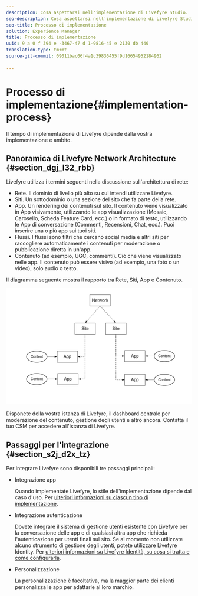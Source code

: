 ```yaml
---
description: Cosa aspettarsi nell'implementazione di Livefyre Studio.
seo-description: Cosa aspettarsi nell'implementazione di Livefyre Studio.
seo-title: Processo di implementazione
solution: Experience Manager
title: Processo di implementazione
uuid: 9 a 0 f 394 e -3467-47 d 1-9816-45 e 2130 db 440
translation-type: tm+mt
source-git-commit: 09011bac06f4a1c39836455f9d16654952184962

---
```



# Processo di implementazione{#implementation-process}

Il tempo di implementazione di Livefyre dipende dalla vostra implementazione e ambito.

## Panoramica di Livefyre Network Architecture {#section_dgj_l32_rbb}

Livefyre utilizza i termini seguenti nella discussione sull&#39;architettura di rete:

* Rete. Il dominio di livello più alto su cui intendi utilizzare Livefyre.
* Siti. Un sottodominio o una sezione del sito che fa parte della rete.
* App. Un rendering dei contenuti sul sito. Il contenuto viene visualizzato in App visivamente, utilizzando le app visualizzazione (Mosaic, Carosello, Scheda Feature Card, ecc.) o in formato di testo, utilizzando le App di conversazione (Commenti, Recensioni, Chat, ecc.). Puoi inserire una o più app sui tuoi siti.
* Flussi. I flussi sono filtri che cercano social media e altri siti per raccogliere automaticamente i contenuti per moderazione o pubblicazione diretta in un&#39;app.
* Contenuto (ad esempio, UGC, commenti). Ciò che viene visualizzato nelle app. Il contenuto può essere visivo (ad esempio, una foto o un video), solo audio o testo.

Il diagramma seguente mostra il rapporto tra Rete, Siti, App e Contenuto.

![](assets/network_site_architecture.png)

Disponete della vostra istanza di Livefyre, il dashboard centrale per moderazione del contenuto, gestione degli utenti e altro ancora. Contatta il tuo CSM per accedere all&#39;istanza di Livefyre.

## Passaggi per l&#39;integrazione {#section_s2j_d2x_tz}

Per integrare Livefyre sono disponibili tre passaggi principali:

* Integrazione app

   Quando implementate Livefyre, lo stile dell&#39;implementazione dipende dal caso d&#39;uso. Per [ulteriori informazioni su ciascun tipo di implementazione](/help/implementation/c-getting-started/c-implementation-process/c-app-integration-types.md#c_app_integration_types).

* Integrazione autenticazione

   Dovete integrare il sistema di gestione utenti esistente con Livefyre per la conversazione delle app e di qualsiasi altra app che richieda l&#39;autenticazione per utenti finali sul sito. Se al momento non utilizzate alcuno strumento di gestione degli utenti, potete utilizzare Livefyre Identity. Per [ulteriori informazioni su Livefyre Identità, su cosa si tratta e come configurarla](/help/implementation/c-livefyre-identity-comp/c-livefyre-identity-comp.md#c_livefyre_identity).

* Personalizzazione

   La personalizzazione è facoltativa, ma la maggior parte dei clienti personalizza le app per adattarle al loro marchio.

